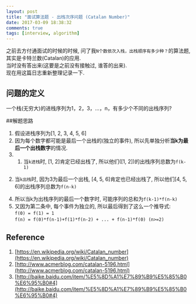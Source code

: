 ```yaml
---
layout: post
title: "面试算法题 - 出栈次序问题 (Catalan Number)"
date: 2017-03-09 18:38:32
comments: true
tags: [interview, algorithm]
---
```


之前去方付通面试的时候的时候, 问了我`N个数依次入栈，出栈顺序有多少种？`的算法题, 其实是卡特兰数(Catalan)的应用.    
当时没有答出来(这要是之前没有接触过, 谁答的出来).    
现在用这篇日志重新整理记录一下.      
<!--more-->
  

## 问题的定义
一个栈(无穷大)的进栈序列为1，2，3，…，n，有多少个不同的出栈序列?    

##解题思路
1. 假设进栈序列为[1, 2, 3, 4, 5, 6]   
2. 因为每个数字都可能是最后一个出栈的(独立的事件), 所以先单独分析**当k为最后一个出栈数字**的情况.    
3. 1) 当`k进栈`时, [1, 2]肯定已经出栈了, 所以他们([1, 2])的出栈序列总数为`f(k-1)`   
2) 当`k出栈`时, 因为3为最后一个出栈, [4, 5, 6]肯定也已经出栈了, 所以他们[4, 5, 6]的出栈序列总数为`f(n-k)`
4. 所以当k为出栈序列的最后一个数字时, 可能序列的总和为`f(k-1)*f(n-k)`
5. 又因为第二条中, 每个事件为独立的, 所以最后得到了这么一个推导式:    
`f(0) = f(1) = 1`   
`f(n) = f(0)*f(n-1)+f(1)*f(n-2) + ... + f(n-1)*f(0) (n>=2)`

## Reference
1. [https://en.wikipedia.org/wiki/Catalan_number](https://en.wikipedia.org/wiki/Catalan_number)   
2. [http://www.acmerblog.com/catalan-5196.html](http://www.acmerblog.com/catalan-5196.html)
3. [http://baike.baidu.com/item/%E5%8D%A1%E7%89%B9%E5%85%B0%E6%95%B0#4](http://baike.baidu.com/item/%E5%8D%A1%E7%89%B9%E5%85%B0%E6%95%B0#4)   
